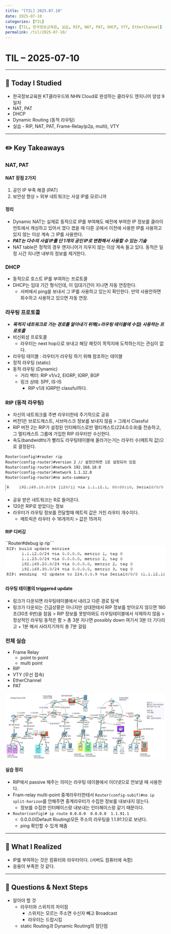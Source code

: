 ```yaml
---
title: "[TIL] 2025.07.10"
date: 2025-07-10
categories: [TIL]
tags: [TIL, 한국정보교육원, 실습, RIP, NAT, PAT, DHCP, VTY, EtherChannel]
permalink: /til/2025-07-10/
---
```



# TIL – 2025-07-10
<!-- 오늘 날짜 -->


---


## 📘 Today I Studied
<!-- 오늘 공부한 강의, 실습, 문서 등 -->
- 한국정보교육원 KT클라우드와 NHN Cloud로 완성하는 클라우드 엔지니어 양성 9일차
- NAT, PAT
- DHCP
- Dynamic Routing (동적 라우팅)
- 실습 - RIP, NAT, PAT, Frame-Relay(p2p, multi), VTY




---




## ✏️ Key Takeaways
<!-- 오늘 배운 주요 개념, 이론, 흐름 등을 자유롭게 정리하세요 -->




### NAT, PAT
#### NAT 장점 2가지
1. 공인 IP 부족 해결 (PAT)
2. 보안성 향상 > 외부 네트워크는 사설 IP를 모르니까




#### 정리
- Dynamic NAT는 실제로 동적으로 IP를 부여해도 예전에 부여한 IP 정보를 클라이언트에서 캐싱하고 있어서 껐다 켰을 때 다른 곳에서 이전에 사용한 IP를 사용하고 있지 않는 이상 계속 그 IP를 사용한다.
- ***PAT는 다수의 사설 IP를 단 1개의 공인 IP로 변환해서 사용할 수 있는 기술***
- NAT table은 정적의 경우 엔지니어가 지우지 않는 이상 계속 들고 있다. 동적은 일정 시간 지나면 내부의 정보를 제거한다.




### DHCP
- 동적으로 호스트 IP를 부여하는 프로토콜
- DHCP는 임대 기간 형식인데, 이 임대기간이 지나면 자동 연장한다.
  - 서버에서 ping을 보내서 그 IP를 사용하고 있는지 확인한다. 만약 사용안하면 회수하고 사용하고 있으면 자동 연장.




### 라우팅 프로토콜
- ***목적지 네트워크로 가는 경로를 알아내기 위해(=라우팅 테이블에 수집) 사용하는 프로토콜***
- 비신뢰성 프로토콜
   - 라우터는 next hop으로 보내고 해당 패킷이 목적지에 도착하는지는 관심이 없다.
- 라우팅 테이블 : 라우터가 라우팅 하기 위해 참조하는 테이블
- 정적 라우팅 (static)
- 동적 라우팅 (Dynamic)
   - 거리 벡터: RIP v1/v2, EIGRP, IGRP, BGP
   - 링크 상태: SPF, IS-IS
       - RIP v1과 IGRP만 classful하다.


### RIP (동적 라우팅)
- 자신의 네트워크를 주변 라우터한테 주기적으로 공유
- 버전1은 브로드캐스트, 서브마스크 정보를 보내지 않음 > 그래서 Classful
- RIP 버전 2는 RIP가 설정된 인터페이스로만 멀티캐스트(224.0.0.9)를 전송하고, 그 멀티캐스트 그룹에 가입한 RIP 라우터만 수신한다.
- 속도(bandwidth)가 빨라도 라우팅테이블에 올라가는거는 라우터 수(메트릭 값)으로 결정된다.




```
Router(config)#router rip
Router(config-router)#version 2 // 설정안하면 1로 설정되어 있음
Router(config-router)#network 192.168.10.0
Router(config-router)#network 1.1.12.0
Router(config-router)#no auto-summary
```


![RIP 라우팅 테이블](/assets/posts/250710-1.png)
- 공유 받은 네트워크는 R로 들어온다.
- 120은 RIP로 받았다는 정보
- 라우터가 라우팅 정보를 전달할때 메트릭 값은 거친 라우터 개수이다.
   - 메트릭은 라우터 수 16개까지 > 값은 15까지




#### RIP 디버깅
``Router#debug ip rip```
![RIP 디버깅](/assets/posts/250710-2.png)




#### 라우팅 테이블의 triggered update
- 링크가 다운되면 라우팅테이블에서 내리고 다른 경로 탐색
- 링크가 다운되는 긴급상황은 아니지만 상대한테서 RIP 정보를 받아오지 않으면 180초(30초 6번)을 참음 > RIP 정보를 못받아와도 라우팅테이블에서 삭제하지 않음 > 정상적인 라우팅 동작은 함 > 총 3분 지나면  possibly down 여기서 3분 더 기다리고 + 1분 해서 사라지기까지 총 7분 걸림




### 전체 실습
- Frame Relay
   - point to point
   - multi point
- RIP
- VTY (무선 접속)
- EtherChannel
- PAT


![실습 결과](/assets/posts/250710-3.png)




#### 실습 정리
- RIP에서 passive 해주는 의미는 라우팅 테이블에서 이더넷으로 안보낼 때 사용한다.
- Fram-relay multi-point 중계라우터한테서 ```Router(config-subif)#no ip split-horizon```를 안해주면 중계라우터가 수집한 정보를 내보내지 않는다.
   - 정보를 수집한 인터페이스랑 내보내는 인터페이스랑 같기 때문이다.
- ```Router(config)# ip route 0.0.0.0  0.0.0.0  1.1.91.1```
   - 0.0.0.0(Default Routing)모든 주소의 라우팅을 1.1.91.1으로 보낸다.
   - ping 확인할 수 있게 해줌




---
## 🌱 What I Realized
<!-- 오늘 느낀 점, 인사이트, 나만의 정리 -->
- IP를 부여하는 것은 컴퓨터와 라우터이다. (서버도 컴퓨터에 속함)
- 응용이 부족한 것 같다.




---




## 👀 Questions & Next Steps
- 알아야 할 것
   - 라우터와 스위치의 차이점
       - 스위치는 모르는 주소면 수신자 빼고 Broadcast
       - 라우터는 드랍시킴
   - static Routing과 Dynamic Routing의 장단점
<!-- 내일 할 것, 궁금한 점, 더 찾아볼 개념 등 -->
